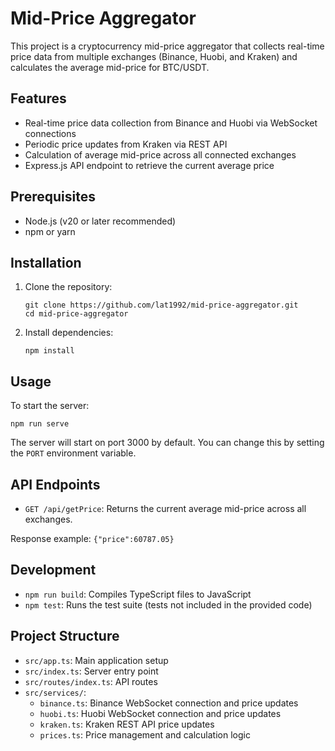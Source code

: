 # Mid-Price Aggregator

This project is a cryptocurrency mid-price aggregator that collects real-time price data from multiple exchanges (Binance, Huobi, and Kraken) and calculates the average mid-price for BTC/USDT.

## Features

- Real-time price data collection from Binance and Huobi via WebSocket connections
- Periodic price updates from Kraken via REST API
- Calculation of average mid-price across all connected exchanges
- Express.js API endpoint to retrieve the current average price

## Prerequisites

- Node.js (v20 or later recommended)
- npm or yarn

## Installation

1. Clone the repository:
   ```
   git clone https://github.com/lat1992/mid-price-aggregator.git
   cd mid-price-aggregator
   ```

2. Install dependencies:
   ```
   npm install
   ```

## Usage

To start the server:

```
npm run serve
```

The server will start on port 3000 by default. You can change this by setting the `PORT` environment variable.

## API Endpoints

- `GET /api/getPrice`: Returns the current average mid-price across all exchanges.

Response example: `{"price":60787.05}`

## Development

- `npm run build`: Compiles TypeScript files to JavaScript
- `npm test`: Runs the test suite (tests not included in the provided code)

## Project Structure

- `src/app.ts`: Main application setup
- `src/index.ts`: Server entry point
- `src/routes/index.ts`: API routes
- `src/services/`:
  - `binance.ts`: Binance WebSocket connection and price updates
  - `huobi.ts`: Huobi WebSocket connection and price updates
  - `kraken.ts`: Kraken REST API price updates
  - `prices.ts`: Price management and calculation logic
